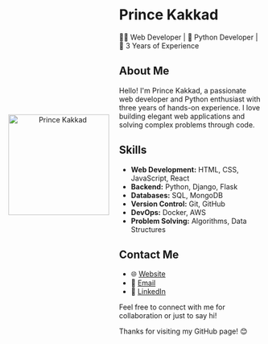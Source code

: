 <!DOCTYPE html>
<html lang="en">
<head>
    <meta charset="UTF-8">
    <meta name="viewport" content="width=device-width, initial-scale=1.0">
    <title>GitHub README</title>
</head>
<body>
    <!-- Header -->
    <div style="display: flex; align-items: center;">
        <p align="center">
            <img src="https://princekakkad.tech/images/author-1.jpg" alt="Prince Kakkad" width="200">
        </p>
        <div style="margin-left: 20px;">
            <h1>Prince Kakkad</h1>
            <p>
                👨‍💻 Web Developer | 🐍 Python Developer | 💼 3 Years of Experience
            </p>
            <h2>About Me</h2>
            <p>
                Hello! I'm Prince Kakkad, a passionate web developer and Python enthusiast with three years of hands-on experience. I love building elegant web applications and solving complex problems through code.
            </p>
            <h2>Skills</h2>
            <ul>
                <li><strong>Web Development:</strong> HTML, CSS, JavaScript, React</li>
                <li><strong>Backend:</strong> Python, Django, Flask</li>
                <li><strong>Databases:</strong> SQL, MongoDB</li>
                <li><strong>Version Control:</strong> Git, GitHub</li>
                <li><strong>DevOps:</strong> Docker, AWS</li>
                <li><strong>Problem Solving:</strong> Algorithms, Data Structures</li>
            </ul>
            <h2>Contact Me</h2>
            <ul>
                <li>🌐 <a href="https://princekakkad.tech">Website</a></li>
                <li>📧 <a href="mailto:info@princekakkad.tech">Email</a></li>
                <li>💼 <a href="https://linkedin.com/in/prince-kakkad">LinkedIn</a></li>
            </ul>
            <p>Feel free to connect with me for collaboration or just to say hi!</p>
            <p>Thanks for visiting my GitHub page! 😊</p>
        </div>
    </div>
</body>
</html>
